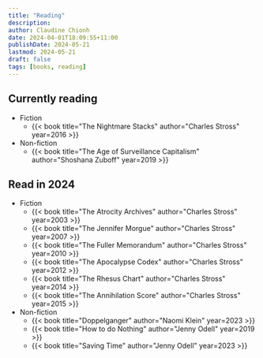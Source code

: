 ```yaml
---
title: "Reading"
description:
author: Claudine Chionh
date: 2024-04-01T18:09:55+11:00
publishDate: 2024-05-21
lastmod: 2024-05-21
draft: false
tags: [books, reading]
---
```


## Currently reading

* Fiction
    * {{< book title="The Nightmare Stacks" author="Charles Stross" year=2016 >}}
* Non-fiction
    * {{< book title="The Age of Surveillance Capitalism" author="Shoshana Zuboff" year=2019 >}}

## Read in 2024

* Fiction
    * {{< book title="The Atrocity Archives" author="Charles Stross" year=2003 >}}
    * {{< book title="The Jennifer Morgue" author="Charles Stross" year=2007 >}}
    * {{< book title="The Fuller Memorandum" author="Charles Stross" year=2010 >}}
    * {{< book title="The Apocalypse Codex" author="Charles Stross" year=2012 >}}
    * {{< book title="The Rhesus Chart" author="Charles Stross" year=2014 >}}
    * {{< book title="The Annihilation Score" author="Charles Stross" year=2015 >}}
* Non-fiction
    * {{< book title="Doppelganger" author="Naomi Klein" year=2023 >}}
    * {{< book title="How to do Nothing" author="Jenny Odell" year=2019 >}}
    * {{< book title="Saving Time" author="Jenny Odell" year=2023 >}}
